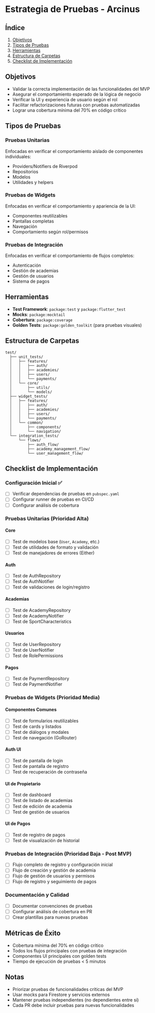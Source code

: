 # Estrategia de Pruebas - Arcinus

## Índice
1. [Objetivos](#objetivos)
2. [Tipos de Pruebas](#tipos-de-pruebas)
3. [Herramientas](#herramientas)
4. [Estructura de Carpetas](#estructura-de-carpetas)
5. [Checklist de Implementación](#checklist-de-implementación)

## Objetivos

- Validar la correcta implementación de las funcionalidades del MVP
- Asegurar el comportamiento esperado de la lógica de negocio
- Verificar la UI y experiencia de usuario según el rol
- Facilitar refactorizaciones futuras con pruebas automatizadas
- Lograr una cobertura mínima del 70% en código crítico

## Tipos de Pruebas

### Pruebas Unitarias
Enfocadas en verificar el comportamiento aislado de componentes individuales:
- Providers/Notifiers de Riverpod
- Repositorios
- Modelos
- Utilidades y helpers

### Pruebas de Widgets
Enfocadas en verificar el comportamiento y apariencia de la UI:
- Componentes reutilizables
- Pantallas completas
- Navegación
- Comportamiento según rol/permisos

### Pruebas de Integración
Enfocadas en verificar el comportamiento de flujos completos:
- Autenticación
- Gestión de academias
- Gestión de usuarios
- Sistema de pagos

## Herramientas

- **Test Framework**: `package:test` y `package:flutter_test`
- **Mocks**: `package:mocktail`
- **Cobertura**: `package:coverage`
- **Golden Tests**: `package:golden_toolkit` (para pruebas visuales)

## Estructura de Carpetas

```
test/
  ├── unit_tests/
  │   ├── features/
  │   │   ├── auth/
  │   │   ├── academies/
  │   │   ├── users/
  │   │   └── payments/
  │   └── core/
  │       ├── utils/
  │       └── models/
  ├── widget_tests/
  │   ├── features/
  │   │   ├── auth/
  │   │   ├── academies/
  │   │   ├── users/
  │   │   └── payments/
  │   └── common/
  │       ├── components/
  │       └── navigation/
  └── integration_tests/
      └── flows/
          ├── auth_flow/
          ├── academy_management_flow/
          └── user_management_flow/
```

## Checklist de Implementación

### Configuración Inicial ✅
- [ ] Verificar dependencias de pruebas en `pubspec.yaml`
- [ ] Configurar runner de pruebas en CI/CD
- [ ] Configurar análisis de cobertura

### Pruebas Unitarias (Prioridad Alta)

#### Core
- [ ] Test de modelos base (`User`, `Academy`, etc.)
- [ ] Test de utilidades de formato y validación
- [ ] Test de manejadores de errores (Either)

#### Auth
- [ ] Test de AuthRepository
- [ ] Test de AuthNotifier
- [ ] Test de validaciones de login/registro

#### Academias
- [ ] Test de AcademyRepository
- [ ] Test de AcademyNotifier
- [ ] Test de SportCharacteristics

#### Usuarios
- [ ] Test de UserRepository
- [ ] Test de UserNotifier
- [ ] Test de RolePermissions

#### Pagos
- [ ] Test de PaymentRepository
- [ ] Test de PaymentNotifier

### Pruebas de Widgets (Prioridad Media)

#### Componentes Comunes
- [ ] Test de formularios reutilizables
- [ ] Test de cards y listados
- [ ] Test de diálogos y modales
- [ ] Test de navegación (GoRouter)

#### Auth UI
- [ ] Test de pantalla de login
- [ ] Test de pantalla de registro
- [ ] Test de recuperación de contraseña

#### UI de Propietario
- [ ] Test de dashboard
- [ ] Test de listado de academias
- [ ] Test de edición de academia
- [ ] Test de gestión de usuarios

#### UI de Pagos
- [ ] Test de registro de pagos
- [ ] Test de visualización de historial

### Pruebas de Integración (Prioridad Baja - Post MVP)
- [ ] Flujo completo de registro y configuración inicial
- [ ] Flujo de creación y gestión de academia
- [ ] Flujo de gestión de usuarios y permisos
- [ ] Flujo de registro y seguimiento de pagos

### Documentación y Calidad
- [ ] Documentar convenciones de pruebas
- [ ] Configurar análisis de cobertura en PR
- [ ] Crear plantillas para nuevas pruebas

## Métricas de Éxito
- Cobertura mínima del 70% en código crítico
- Todos los flujos principales con pruebas de integración
- Componentes UI principales con golden tests
- Tiempo de ejecución de pruebas < 5 minutos

## Notas
- Priorizar pruebas de funcionalidades críticas del MVP
- Usar mocks para Firestore y servicios externos
- Mantener pruebas independientes (no dependientes entre sí)
- Cada PR debe incluir pruebas para nuevas funcionalidades 